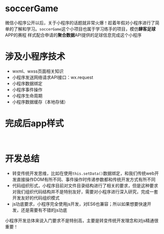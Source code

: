 # soccerGame

微信小程序公开以后，关于小程序的话题就非常火爆！趁着年假对小程序进行了简单的了解和学习。`soccerGame`这个小项目也属于学习练手的项目，模仿**肆客足球**APP的赛程
样式配合申请的**聚合数据**API提供的足球信息完成这个小程序

# 涉及小程序技术
* wxml、wxss页面相关知识
* 小程序发送网络请求API接口：wx.request
* 小程序数据绑定
* 小程序事件操作
* 小程序生命周期
* 小程序数据缓存（本地存储）

# 完成后app样式
![]()
![]()
![]()

# 开发总结
* 转变传统开发思维，比如在使用`this.setData()`数据绑定，和我们传统web开发直接操作DOM有所不同、事件操作时传递参数都和传统开发方式有所不同
* 代码组织形式，小程序目前对文件目录结构进行了相关的要求，但是这种要求对我们组织代码结构并不是特别友好，需要对小程序进行深入研究，完成一套开发友好的代码组织模式
* js功底要求，小程序完全使用js开发，对ES6也兼容；所以如果想要快速开发，还是需要有不错的js功底

小程序开发总体来说入门要求不是特别高，主要是转变传统开发理念和对js精通很重要！
